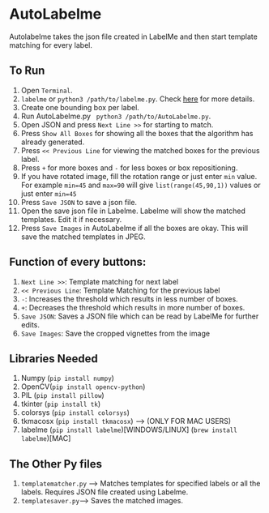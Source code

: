 # AutoLabelme

Autolabelme takes the json file created in LabelMe and then start template matching for every label.

## To Run
1. Open `Terminal`.
2. `labelme` or `python3 /path/to/labelme.py`. Check [here](https://github.com/wkentaro/labelme) for more details.
3. Create one bounding box per label.
4. Run AutoLabelme.py ` python3 /path/to/AutoLabelme.py`.
5. Open JSON and press `Next Line >>` for starting to match.
6. Press `Show All Boxes` for showing all the boxes that the algorithm has already generated.
7. Press `<< Previous Line` for viewing the matched boxes for the previous label.
8. Press `+` for more boxes and `-` for less boxes or box repositioning.
9. If you have rotated image, fill the rotation range or just enter `min` value. For example `min=45` and `max=90` will give `list(range(45,90,1))` values or just enter `min=45`
10. Press  `Save JSON` to save a json file.
11. Open the save json file in Labelme. Labelme will show the matched templates. Edit it if necessary.
12. Press `Save Images` in AutoLabelme if all the boxes are okay. This will save the matched templates in JPEG.


## Function of every buttons:
1. `Next Line >>`: Template matching for next label
2. `<< Previous Line`: Template Matching for the previous label
3. `-`: Increases the threshold which results in less number of boxes.
4. `+`: Decreases the threshold which results in more number of boxes.
5. `Save JSON`: Saves a JSON file which can be read by LabelMe for further edits.
6. `Save Images`: Save the cropped vignettes from the image

## Libraries Needed

1. Numpy (`pip install numpy`)
2. OpenCV(`pip install opencv-python`)
3. PIL (`pip install pillow`)
4. tkinter (`pip install tk`)
5. colorsys (`pip install colorsys`)
6. tkmacosx (`pip install tkmacosx`) --> (ONLY FOR MAC USERS)
7. labelme (`pip install labelme`)[WINDOWS/LINUX] (`brew install labelme`)[MAC]

## The Other Py files
1. `templatematcher.py` --> Matches templates for specified labels or all the labels. Requires JSON file created using Labelme.
2. `templatesaver.py`--> Saves the matched images.
